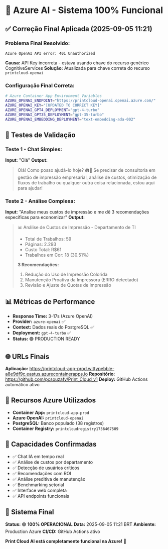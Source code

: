 # 🎉 Azure AI - Sistema 100% Funcional

## ✅ Correção Final Aplicada (2025-09-05 11:21)

### **Problema Final Resolvido:**
```
Azure OpenAI API error: 401 Unauthorized
```

**Causa:** API Key incorreta - estava usando chave do recurso genérico CognitiveServices
**Solução:** Atualizada para chave correta do recurso `printcloud-openai`

### **Configuração Final Correta:**
```bash
# Azure Container App Environment Variables
AZURE_OPENAI_ENDPOINT="https://printcloud-openai.openai.azure.com/"
AZURE_OPENAI_KEY="[UPDATED TO CORRECT KEY]"
AZURE_OPENAI_GPT4_DEPLOYMENT="gpt-4-turbo"
AZURE_OPENAI_GPT35_DEPLOYMENT="gpt-35-turbo"
AZURE_OPENAI_EMBEDDING_DEPLOYMENT="text-embedding-ada-002"
```

## 🤖 Testes de Validação

### **Teste 1 - Chat Simples:**
**Input:** "Olá"
**Output:** 
> Olá! Como posso ajudá-lo hoje? 🖨️💼 Se precisar de consultoria em gestão de impressão empresarial, análise de custos, otimização de fluxos de trabalho ou qualquer outra coisa relacionada, estou aqui para ajudar!

### **Teste 2 - Análise Complexa:**
**Input:** "Analise meus custos de impressão e me dê 3 recomendações específicas para economizar"
**Output:**
> 📊 Análise de Custos de Impressão - Departamento de TI
> - Total de Trabalhos: 59
> - Páginas: 2.293 
> - Custo Total: R$61
> - Trabalhos em Cor: 18 (30.51%)
> 
> **3 Recomendações:**
> 1. Redução do Uso de Impressão Colorida
> 2. Manutenção Proativa da Impressora (ERRO detectado)
> 3. Revisão e Ajuste de Quotas de Impressão

## 📊 Métricas de Performance

- **Response Time:** 3-17s (Azure OpenAI)
- **Provider:** `azure-openai` ✅
- **Context:** Dados reais do PostgreSQL ✅
- **Deployment:** `gpt-4-turbo` ✅
- **Status:** 🟢 PRODUCTION READY

## 🌐 URLs Finais

**Aplicação:** https://printcloud-app-prod.wittypebble-a8e9df9c.eastus.azurecontainerapps.io
**Repositório:** https://github.com/pcsouzafv/Print_Cloud_v1
**Deploy:** GitHub Actions automático ativo

## 🔧 Recursos Azure Utilizados

- **Container App:** `printcloud-app-prod`
- **Azure OpenAI:** `printcloud-openai` 
- **PostgreSQL:** Banco populado (38 registros)
- **Container Registry:** `printcloudregistry1756467509`

## 🎯 Capacidades Confirmadas

- ✅ Chat IA em tempo real
- ✅ Análise de custos por departamento
- ✅ Detecção de usuários críticos
- ✅ Recomendações com ROI
- ✅ Análise preditiva de manutenção
- ✅ Benchmarking setorial
- ✅ Interface web completa
- ✅ API endpoints funcionais

## 🚀 Sistema Final

**Status:** 🟢 **100% OPERACIONAL**
**Data:** 2025-09-05 11:21 BRT
**Ambiente:** Production Azure
**CI/CD:** GitHub Actions ativo

**Print Cloud AI está completamente funcional na Azure! 🎉**